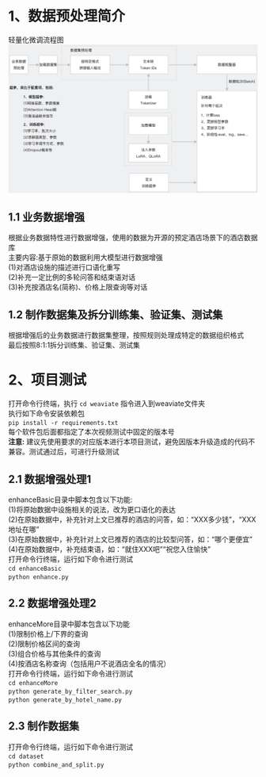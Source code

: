 # 1、数据预处理简介        
轻量化微调流程图                         
<img src="./001.png" alt="" width="900" />                 
## 1.1 业务数据增强             
根据业务数据特性进行数据增强，使用的数据为开源的预定酒店场景下的酒店数据库                                        
主要内容:基于原始的数据利用大模型进行数据增强                       
(1)对酒店设施的描述进行口语化重写              
(2)补充一定比例的多轮问答和结束语对话                
(3)补充按酒店名(简称)、价格上限查询等对话             

## 1.2 制作数据集及拆分训练集、验证集、测试集
根据增强后的业务数据进行数据集整理，按照规则处理成特定的数据组织格式                                          
最后按照8:1:1拆分训练集、验证集、测试集                


# 2、项目测试
打开命令行终端，执行 `cd weaviate` 指令进入到weaviate文件夹                
执行如下命令安装依赖包                                                       
`pip install -r requirements.txt`                           
每个软件包后面都指定了本次视频测试中固定的版本号            
**注意:** 建议先使用要求的对应版本进行本项目测试，避免因版本升级造成的代码不兼容。测试通过后，可进行升级测试                    

## 2.1 数据增强处理1       
enhanceBasic目录中脚本包含以下功能:                               
(1)将原始数据中设施相关的说法，改为更口语化的表达               
(2)在原始数据中，补充针对上文已推荐的酒店的问答，如：“XXX多少钱”，“XXX地址在哪”           
(3)在原始数据中，补充针对上文已推荐的酒店的比较型问答，如：“哪个更便宜”              
(4)在原始数据中，补充结束语，如：“就住XXX吧”“祝您入住愉快”           
打开命令行终端，运行如下命令进行测试                             
`cd enhanceBasic`                                              
`python enhance.py`                             

## 2.2 数据增强处理2
enhanceMore目录中脚本包含以下功能                
(1)限制价格上/下界的查询                
(2)限制价格区间的查询                 
(3)组合价格与其他条件的查询                 
(4)按酒店名称查询（包括用户不说酒店全名的情况）                    
打开命令行终端，运行如下命令进行测试                        
`cd enhanceMore`                              
`python generate_by_filter_search.py`                                    
`python generate_by_hotel_name.py`                                                     
                    
## 2.3 制作数据集               
打开命令行终端，运行如下命令进行测试                       
`cd dataset`                                     
`python combine_and_split.py`                                        

              
              
